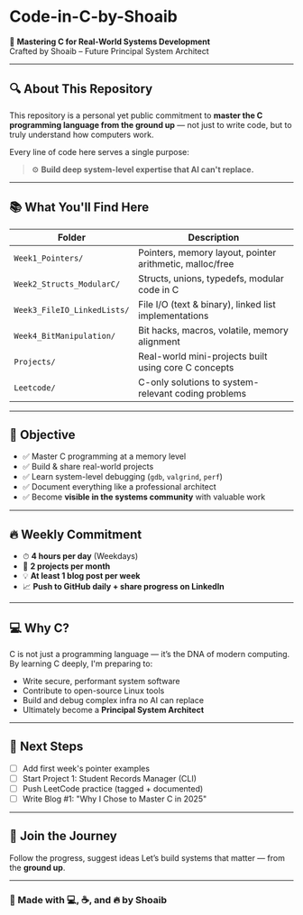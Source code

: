 # Code-in-C-by-Shoaib

🚀 **Mastering C for Real-World Systems Development**  
Crafted by Shoaib – Future Principal System Architect

---

## 🔍 About This Repository

This repository is a personal yet public commitment to **master the C programming language from the ground up** — not just to write code, but to truly understand how computers work.

Every line of code here serves a single purpose:  
> ⚙️ **Build deep system-level expertise that AI can't replace.**

---

## 📚 What You'll Find Here

| Folder | Description |
|--------|-------------|
| `Week1_Pointers/` | Pointers, memory layout, pointer arithmetic, malloc/free |
| `Week2_Structs_ModularC/` | Structs, unions, typedefs, modular code in C |
| `Week3_FileIO_LinkedLists/` | File I/O (text & binary), linked list implementations |
| `Week4_BitManipulation/` | Bit hacks, macros, volatile, memory alignment |
| `Projects/` | Real-world mini-projects built using core C concepts |
| `Leetcode/` | C-only solutions to system-relevant coding problems |

---

## 🎯 Objective

- ✅ Master C programming at a memory level  
- ✅ Build & share real-world projects  
- ✅ Learn system-level debugging (`gdb`, `valgrind`, `perf`)  
- ✅ Document everything like a professional architect  
- ✅ Become **visible in the systems community** with valuable work

---

## 🔥 Weekly Commitment

- ⏱ **4 hours per day** (Weekdays)  
- 🧠 **2 projects per month**  
- 💡 **At least 1 blog post per week**  
- 📈 **Push to GitHub daily + share progress on LinkedIn**

---

## 💻 Why C?

C is not just a programming language — it’s the DNA of modern computing.  
By learning C deeply, I'm preparing to:

- Write secure, performant system software  
- Contribute to open-source Linux tools  
- Build and debug complex infra no AI can replace  
- Ultimately become a **Principal System Architect**

---

## 🧠 Next Steps

- [ ] Add first week's pointer examples
- [ ] Start Project 1: Student Records Manager (CLI)
- [ ] Push LeetCode practice (tagged + documented)
- [ ] Write Blog #1: "Why I Chose to Master C in 2025"

---

## 🙌 Join the Journey

Follow the progress, suggest ideas 
Let’s build systems that matter — from the **ground up**.

---

### 🔐 Made with 💻, ☕️, and 🔥 by Shoaib
